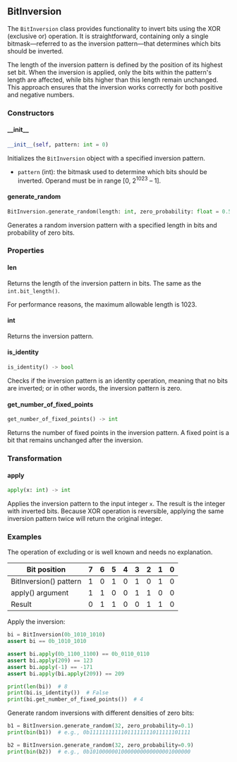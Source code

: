 ## BitInversion
The `BitInversion` class provides functionality to invert bits using the XOR (exclusive or) operation. It is straightforward, containing only a single bitmask—referred to as the inversion pattern—that determines which bits should be inverted.

The length of the inversion pattern is defined by the position of its highest set bit. When the inversion is applied, only the bits within the pattern's length are affected, while bits higher than this length remain unchanged. This approach ensures that the inversion works correctly for both positive and negative numbers.

### Constructors
#### \_\_init__
```python
__init__(self, pattern: int = 0)
```

Initializes the `BitInversion` object with a specified inversion pattern.

- `pattern` (int): the bitmask used to determine which bits should be inverted. Operand must be in range [0, 2<sup>1023</sup> – 1].

#### generate_random
```python
BitInversion.generate_random(length: int, zero_probability: float = 0.5)
```

Generates a random inversion pattern with a specified length in bits and probability of zero bits.

### Properties
#### len
Returns the length of the inversion pattern in bits. The same as the `int.bit_length()`.

For performance reasons, the maximum allowable length is 1023.

#### int
Returns the inversion pattern.

#### is_identity
```python
is_identity() -> bool
```
Checks if the inversion pattern is an identity operation, meaning that no bits are inverted; or in other words, the inversion pattern is zero.

#### get_number_of_fixed_points
```python
get_number_of_fixed_points() -> int
```
Returns the number of fixed points in the inversion pattern. A fixed point is a bit that remains unchanged after the inversion.

### Transformation
#### apply 
```python
apply(x: int) -> int
```
Applies the inversion pattern to the input integer `x`. The result is the integer with inverted bits. Because XOR operation is reversible, applying the same inversion pattern twice will return the original integer.

### Examples
The operation of excluding or is well known and needs no explanation.

| Bit position           | 7 | 6 | 5 | 4 | 3 | 2 | 1 | 0 |
|------------------------|---|---|---|---|---|---|---|---|
| BitInversion() pattern | 1 | 0 | 1 | 0 | 1 | 0 | 1 | 0 |
| apply() argument       | 1 | 1 | 0 | 0 | 1 | 1 | 0 | 0 |
| Result                 | 0 | 1 | 1 | 0 | 0 | 1 | 1 | 0 |

Apply the inversion:
```python
bi = BitInversion(0b_1010_1010)
assert bi == 0b_1010_1010

assert bi.apply(0b_1100_1100) == 0b_0110_0110
assert bi.apply(209) == 123
assert bi.apply(-1) == -171
assert bi.apply(bi.apply(209)) == 209

print(len(bi))  # 8
print(bi.is_identity())  # False
print(bi.get_number_of_fixed_points())  # 4
```

Generate random inversions with different densities of zero bits:
```python
b1 = BitInversion.generate_random(32, zero_probability=0.1)
print(bin(b1))  # e.g., 0b11111111111011111111011111101111

b2 = BitInversion.generate_random(32, zero_probability=0.9)
print(bin(b2))  # e.g., 0b10100000010000000000000001000000
```

